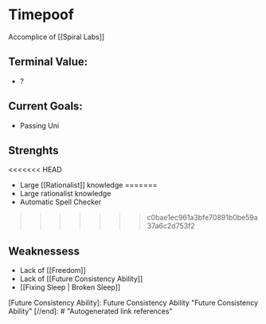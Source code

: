 # Timepoof

Accomplice of [[Spiral Labs]]
## Terminal Value:
- ?

## Current Goals: 
- Passing Uni
## Strenghts
<<<<<<< HEAD
- Large [[Rationalist]] knowledge
=======
- Large rationalist knowledge
- Automatic Spell Checker
>>>>>>> c0bae1ec961a3bfe70891b0be59a37a6c2d753f2


## Weaknessess
- Lack of [[Freedom]]
- Lack of [[Future Consistency Ability]]
- [[Fixing Sleep | Broken Sleep]]
  



[//begin]: # "Autogenerated link references for markdown compatibility"
[Future Consistency Ability]: Future Consistency Ability "Future Consistency Ability"
[//end]: # "Autogenerated link references"